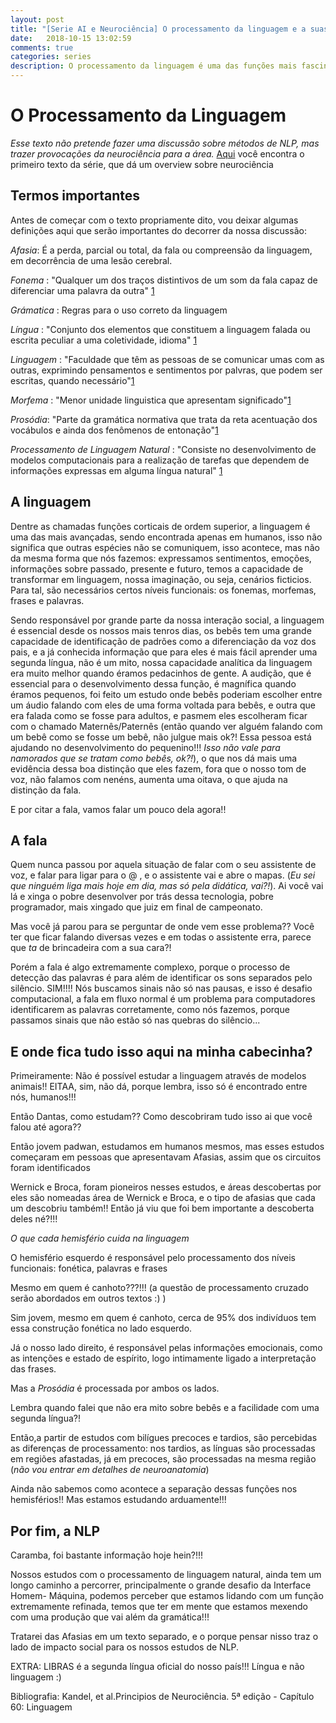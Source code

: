 ```yaml
---
layout: post
title: "[Serie AI e Neurociência] O processamento da linguagem e a suas nuances"
date:   2018-10-15 13:02:59
comments: true
categories: series
description: O processamento da linguagem é uma das funções mais fascinantes do ser humano, e uma desafio para os entusiastas da Inteligência Artificial, vamos abordar um pouco sobre como entender a biologia por trás desse processo pode ser valioso para insights.
---
```


# O Processamento da Linguagem

*Esse texto não pretende fazer uma discussão sobre métodos de NLP, mas trazer provocações da neurociência para a área.*
[Aqui](http://carolinedantas.com/series/2018/08/05/neuro.html) você encontra o primeiro texto da série, que dá um overview sobre neurociência

## Termos importantes
Antes de começar com o texto propriamente dito, vou deixar algumas definições aqui que serão importantes do decorrer da nossa discussão:

*Afasia*: É a perda, parcial ou total, da fala ou compreensão da linguagem, em decorrência de uma lesão cerebral.

*Fonema* : "Qualquer um dos traços distintivos de um som da fala capaz de diferenciar uma palavra da outra" [1](https://www.dicio.com.br/fonema/)

*Grámatica* : Regras para o uso correto da linguagem

*Língua* : "Conjunto dos elementos que constituem a linguagem falada ou escrita peculiar a uma coletividade, idioma" [1](https://www.dicio.com.br/lingua/)

*Linguagem* : "Faculdade que têm as pessoas de se comunicar umas com as outras, exprimindo pensamentos e sentimentos por palvras, que podem ser escritas, quando necessário"[1](https://www.dicio.com.br/linguagem/)

*Morfema* : "Menor unidade linguistica que apresentam significado"[1](https://www.dicio.com.br/morfema/)

*Prosódia*: "Parte da gramática normativa que trata da reta acentuação dos vocábulos e ainda dos fenômenos de entonação"[1](https://www.dicio.com.br/prosodia)

*Processamento de Linguagem Natural* : "Consiste no desenvolvimento de modelos computacionais para a realização de tarefas que dependem de informações expressas em alguma língua natural" [1](https://www.ime.usp.br/~slago/IA-pln.pdf)


## A linguagem

Dentre as chamadas funções corticais de ordem superior, a linguagem é uma das mais avançadas, sendo encontrada apenas em humanos, isso não significa que outras espécies não se comuniquem, isso acontece, mas não da mesma forma que nós fazemos: expressamos sentimentos, emoções, informações sobre passado, presente e futuro, temos a capacidade de transformar em linguagem, nossa imaginação, ou seja, cenários ficticios. Para tal, são necessários certos níveis funcionais: os fonemas, morfemas, frases e palavras. 

Sendo responsável por grande parte da nossa interação social, a linguagem é essencial desde os nossos mais tenros dias, os bebês tem uma grande capacidade de identificação de padrões como a diferenciação da voz dos pais, e a já conhecida informação que para eles é mais fácil aprender uma segunda língua, não é um mito, nossa capacidade analítica da linguagem era muito melhor quando éramos pedacinhos de gente. A audição, que é essencial para o  desenvolvimento dessa função, é magnífica quando éramos pequenos, foi feito um estudo onde bebês poderiam escolher entre um áudio falando com eles de uma forma voltada para bebês, e outra que era falada como se fosse para adultos, e pasmem eles escolheram ficar com o chamado Maternês/Paternês (então quando ver alguém falando com um bebê como se fosse um bebê, não julgue mais ok?! Essa pessoa está ajudando no desenvolvimento do pequenino!!! *Isso não vale para namorados que se tratam como bebês, ok?!*), o que nos dá mais uma evidência dessa boa distinção que eles fazem, fora que o nosso tom de voz, não falamos com nenéns, aumenta uma oitava, o que ajuda na distinção da fala.

E por citar a fala, vamos falar um pouco dela agora!!

## A fala

Quem nunca passou por aquela situação de falar com o seu assistente de voz, e falar para ligar para o @ , e o assistente vai e abre o mapas. (*Eu sei que ninguém liga mais hoje em dia, mas só pela didática, vai?!*). Ai você vai lá e xinga o pobre desenvolver por trás dessa tecnologia, pobre programador, mais xingado que juiz em final de campeonato.

Mas você já parou para se perguntar de onde vem esse problema?? Você ter que ficar falando diversas vezes e em todas o assistente erra, parece que *ta* de brincadeira com a sua cara?!

Porém a fala é algo extremamente complexo, porque o processo de detecção das palavras é para além de identificar os sons separados pelo silêncio. SIM!!!! Nós buscamos sinais não só nas pausas, e isso é desafio computacional, a fala em fluxo normal é um problema para computadores identificarem as palavras corretamente, como nós fazemos, porque passamos sinais que não estão só nas quebras do silêncio...


## E onde fica tudo isso aqui na minha cabecinha?

Primeiramente: Não é possível estudar a linguagem através de modelos animais!! EITAA, sim, não dá, porque lembra, isso só é encontrado entre nós, humanos!!!

Então Dantas, como estudam?? Como descobriram tudo isso ai que você falou até agora??

Então jovem padwan, estudamos em humanos mesmos, mas esses estudos começaram em pessoas que apresentavam Afasias, assim que os circuitos foram identificados

Wernick e Broca, foram pioneiros nesses estudos, e áreas descobertas por eles são nomeadas área de Wernick e Broca, e o tipo de afasias que cada um descobriu também!! Então já viu que foi bem importante a descoberta deles né?!!!

*O que cada hemisfério cuida na linguagem*

O hemisfério esquerdo é responsável pelo processamento dos níveis funcionais: fonética, palavras e frases

Mesmo em quem é canhoto???!!!
(a questão de processamento cruzado serão abordados em outros textos :) )

Sim jovem, mesmo em quem é canhoto, cerca de 95% dos indivíduos tem essa construção fonética no lado esquerdo.

Já o nosso lado direito, é responsável pelas informações emocionais, como as intenções e estado de espírito, logo intimamente ligado a interpretação das frases.

Mas a *Prosódia* é processada por ambos os lados.

Lembra quando falei que não era mito sobre bebês e a facilidade com uma segunda língua?!

Então,a partir de estudos com bilígues precoces e tardios, são percebidas as diferenças de processamento: nos tardios, as línguas são processadas em regiões afastadas, já em precoces, são processadas na mesma região (*não vou entrar em detalhes de neuroanatomia*)

Ainda não sabemos como acontece a separação dessas funções nos hemisférios!! Mas estamos estudando arduamente!!!

## Por fim, a NLP

Caramba, foi bastante informação hoje hein?!!!

Nossos estudos com o processamento de linguagem natural, ainda tem um longo caminho a percorrer, principalmente o grande desafio da Interface Homem- Máquina, podemos perceber que estamos lidando com um função extremamente refinada, temos que ter em mente que estamos mexendo com uma produção que vai além da gramática!!!

Tratarei das Afasias em um texto separado, e o porque pensar nisso traz o lado de impacto social para os nossos estudos de NLP.

EXTRA: LIBRAS é a segunda língua oficial do nosso país!!! Língua e não linguagem :)



Bibliografia:
 Kandel, et al.Principios de Neurociência. 5ª edição - Capítulo 60: Linguagem